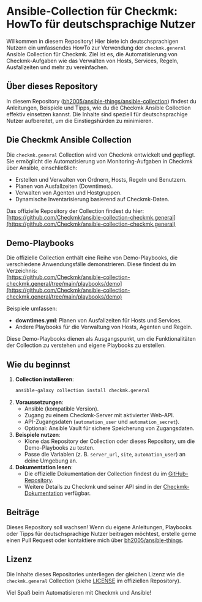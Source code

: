 # Ansible-Collection für Checkmk: HowTo für deutschsprachige Nutzer

Willkommen in diesem Repository! Hier biete ich deutschsprachigen Nutzern ein umfassendes HowTo zur Verwendung der `checkmk.general` Ansible Collection für Checkmk. Ziel ist es, die Automatisierung von Checkmk-Aufgaben wie das Verwalten von Hosts, Services, Regeln, Ausfallzeiten und mehr zu vereinfachen.

## Über dieses Repository
In diesem Repository ([bh2005/ansible-things/ansible-collection](https://github.com/bh2005/ansible-things/tree/main/ansible-collection)) findest du Anleitungen, Beispiele und Tipps, wie du die Checkmk Ansible Collection effektiv einsetzen kannst. Die Inhalte sind speziell für deutschsprachige Nutzer aufbereitet, um die Einstiegshürden zu minimieren.

## Die Checkmk Ansible Collection
Die `checkmk.general` Collection wird von Checkmk entwickelt und gepflegt. Sie ermöglicht die Automatisierung von Monitoring-Aufgaben in Checkmk über Ansible, einschließlich:
- Erstellen und Verwalten von Ordnern, Hosts, Regeln und Benutzern.
- Planen von Ausfallzeiten (Downtimes).
- Verwalten von Agenten und Hostgruppen.
- Dynamische Inventarisierung basierend auf Checkmk-Daten.

Das offizielle Repository der Collection findest du hier:  
[https://github.com/Checkmk/ansible-collection-checkmk.general](https://github.com/Checkmk/ansible-collection-checkmk.general)

## Demo-Playbooks
Die offizielle Collection enthält eine Reihe von Demo-Playbooks, die verschiedene Anwendungsfälle demonstrieren. Diese findest du im Verzeichnis:  
[https://github.com/Checkmk/ansible-collection-checkmk.general/tree/main/playbooks/demo](https://github.com/Checkmk/ansible-collection-checkmk.general/tree/main/playbooks/demo)

Beispiele umfassen:
- **downtimes.yml**: Planen von Ausfallzeiten für Hosts und Services.
- Andere Playbooks für die Verwaltung von Hosts, Agenten und Regeln.

Diese Demo-Playbooks dienen als Ausgangspunkt, um die Funktionalitäten der Collection zu verstehen und eigene Playbooks zu erstellen.

## Wie du beginnst
1. **Collection installieren**:
   ```bash
   ansible-galaxy collection install checkmk.general
   ```
2. **Voraussetzungen**:
   - Ansible (kompatible Version).
   - Zugang zu einem Checkmk-Server mit aktivierter Web-API.
   - API-Zugangsdaten (`automation_user` und `automation_secret`).
   - Optional: Ansible Vault für sichere Speicherung von Zugangsdaten.
3. **Beispiele nutzen**:
   - Klone das Repository der Collection oder dieses Repository, um die Demo-Playbooks zu testen.
   - Passe die Variablen (z. B. `server_url`, `site`, `automation_user`) an deine Umgebung an.
4. **Dokumentation lesen**:
   - Die offizielle Dokumentation der Collection findest du im [GitHub-Repository](https://github.com/Checkmk/ansible-collection-checkmk.general).
   - Weitere Details zu Checkmk und seiner API sind in der [Checkmk-Dokumentation](https://docs.checkmk.com) verfügbar.

## Beiträge
Dieses Repository soll wachsen! Wenn du eigene Anleitungen, Playbooks oder Tipps für deutschsprachige Nutzer beitragen möchtest, erstelle gerne einen Pull Request oder kontaktiere mich über [bh2005/ansible-things](https://github.com/bh2005/ansible-things).

## Lizenz
Die Inhalte dieses Repositories unterliegen der gleichen Lizenz wie die `checkmk.general` Collection (siehe [LICENSE](https://github.com/Checkmk/ansible-collection-checkmk.general/blob/main/LICENSE) im offiziellen Repository).

Viel Spaß beim Automatisieren mit Checkmk und Ansible!
